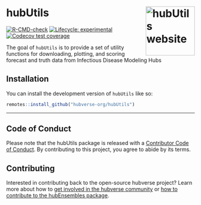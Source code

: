 
<!-- README.md is generated from README.Rmd. Please edit that file -->

# hubUtils <a href="https://hubverse-org.github.io/hubUtils/"><img src="man/figures/logo.png" align="right" height="131" alt="hubUtils website" /></a>

<!-- badges: start -->

[![R-CMD-check](https://github.com/hubverse-org/hubUtils/actions/workflows/R-CMD-check.yaml/badge.svg)](https://github.com/hubverse-org/hubUtils/actions/workflows/R-CMD-check.yaml)
[![Lifecycle:
experimental](https://img.shields.io/badge/lifecycle-experimental-orange.svg)](https://lifecycle.r-lib.org/articles/stages.html#experimental)
[![Codecov test
coverage](https://codecov.io/gh/hubverse-org/hubUtils/branch/main/graph/badge.svg)](https://app.codecov.io/gh/hubverse-org/hubUtils?branch=main)
<!-- badges: end -->

The goal of `hubUtils` is to provide a set of utility functions for
downloading, plotting, and scoring forecast and truth data from
Infectious Disease Modeling Hubs

## Installation

You can install the development version of `hubUtils` like so:

``` r
remotes::install_github("hubverse-org/hubUtils")
```

------------------------------------------------------------------------

## Code of Conduct

Please note that the hubUtils package is released with a [Contributor
Code of Conduct](.github/CODE_OF_CONDUCT.md). By contributing to this
project, you agree to abide by its terms.

## Contributing

Interested in contributing back to the open-source hubverse project?
Learn more about how to [get involved in the hubverse
community](https://hubverse.io/en/latest/overview/contribute.html) or
[how to contribute to the hubEnsembles
package](.github/CONTRIBUTING.md).
